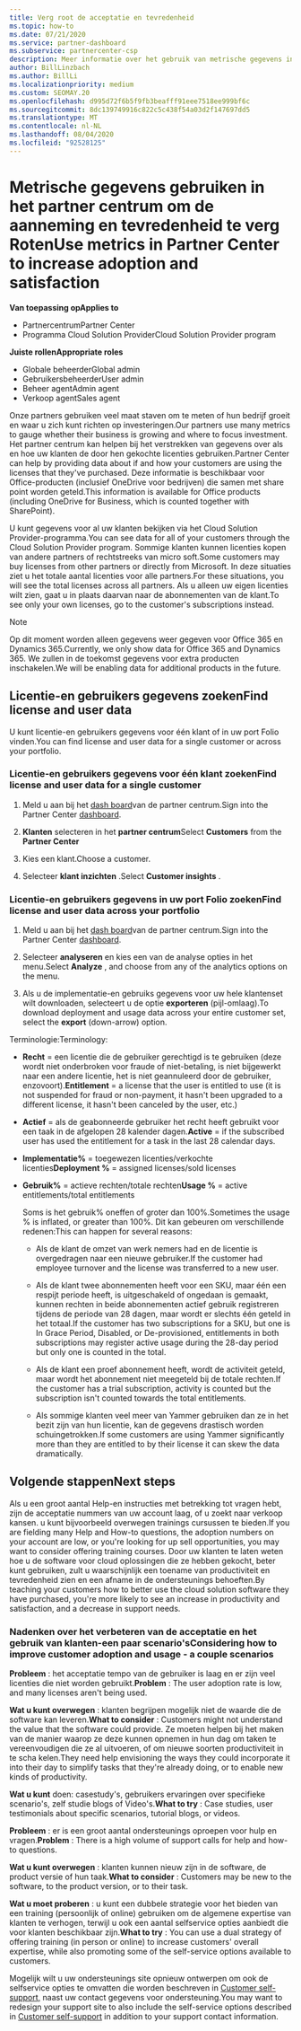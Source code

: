 ```yaml
---
title: Verg root de acceptatie en tevredenheid
ms.topic: how-to
ms.date: 07/21/2020
ms.service: partner-dashboard
ms.subservice: partnercenter-csp
description: Meer informatie over het gebruik van metrische gegevens in Partner Center. Met metrische gegevens kan worden aangegeven of uw bedrijf groeit, hoe klanten hun licenties gebruiken en waar ze zich richten op investeringen.
author: BillLinzbach
ms.author: BillLi
ms.localizationpriority: medium
ms.custom: SEOMAY.20
ms.openlocfilehash: d995d72f6b5f9fb3beafff91eee7518ee999bf6c
ms.sourcegitcommit: 8dc139749916c822c5c438f54a03d2f147697dd5
ms.translationtype: MT
ms.contentlocale: nl-NL
ms.lasthandoff: 08/04/2020
ms.locfileid: "92528125"
---
```

# <a name="use-metrics-in-partner-center-to-increase-adoption-and-satisfaction"></a><span data-ttu-id="6e9f1-104">Metrische gegevens gebruiken in het partner centrum om de aanneming en tevredenheid te verg Roten</span><span class="sxs-lookup"><span data-stu-id="6e9f1-104">Use metrics in Partner Center to increase adoption and satisfaction</span></span>

<span data-ttu-id="6e9f1-105">**Van toepassing op**</span><span class="sxs-lookup"><span data-stu-id="6e9f1-105">**Applies to**</span></span>

- <span data-ttu-id="6e9f1-106">Partnercentrum</span><span class="sxs-lookup"><span data-stu-id="6e9f1-106">Partner Center</span></span>
- <span data-ttu-id="6e9f1-107">Programma Cloud Solution Provider</span><span class="sxs-lookup"><span data-stu-id="6e9f1-107">Cloud Solution Provider program</span></span>

<span data-ttu-id="6e9f1-108">**Juiste rollen**</span><span class="sxs-lookup"><span data-stu-id="6e9f1-108">**Appropriate roles**</span></span>

- <span data-ttu-id="6e9f1-109">Globale beheerder</span><span class="sxs-lookup"><span data-stu-id="6e9f1-109">Global admin</span></span>
- <span data-ttu-id="6e9f1-110">Gebruikersbeheerder</span><span class="sxs-lookup"><span data-stu-id="6e9f1-110">User admin</span></span>
- <span data-ttu-id="6e9f1-111">Beheer agent</span><span class="sxs-lookup"><span data-stu-id="6e9f1-111">Admin agent</span></span>
- <span data-ttu-id="6e9f1-112">Verkoop agent</span><span class="sxs-lookup"><span data-stu-id="6e9f1-112">Sales agent</span></span>

<span data-ttu-id="6e9f1-113">Onze partners gebruiken veel maat staven om te meten of hun bedrijf groeit en waar u zich kunt richten op investeringen.</span><span class="sxs-lookup"><span data-stu-id="6e9f1-113">Our partners use many metrics to gauge whether their business is growing and where to focus investment.</span></span> <span data-ttu-id="6e9f1-114">Het partner centrum kan helpen bij het verstrekken van gegevens over als en hoe uw klanten de door hen gekochte licenties gebruiken.</span><span class="sxs-lookup"><span data-stu-id="6e9f1-114">Partner Center can help by providing data about if and how your customers are using the licenses that they've purchased.</span></span> <span data-ttu-id="6e9f1-115">Deze informatie is beschikbaar voor Office-producten (inclusief OneDrive voor bedrijven) die samen met share point worden geteld.</span><span class="sxs-lookup"><span data-stu-id="6e9f1-115">This information is available for Office products (including OneDrive for Business, which is counted together with SharePoint).</span></span>

<span data-ttu-id="6e9f1-116">U kunt gegevens voor al uw klanten bekijken via het Cloud Solution Provider-programma.</span><span class="sxs-lookup"><span data-stu-id="6e9f1-116">You can see data for all of your customers through the Cloud Solution Provider program.</span></span> <span data-ttu-id="6e9f1-117">Sommige klanten kunnen licenties kopen van andere partners of rechtstreeks van micro soft.</span><span class="sxs-lookup"><span data-stu-id="6e9f1-117">Some customers may buy licenses from other partners or directly from Microsoft.</span></span> <span data-ttu-id="6e9f1-118">In deze situaties ziet u het totale aantal licenties voor alle partners.</span><span class="sxs-lookup"><span data-stu-id="6e9f1-118">For these situations, you will see the total licenses across all partners.</span></span> <span data-ttu-id="6e9f1-119">Als u alleen uw eigen licenties wilt zien, gaat u in plaats daarvan naar de abonnementen van de klant.</span><span class="sxs-lookup"><span data-stu-id="6e9f1-119">To see only your own licenses, go to the customer's subscriptions instead.</span></span>

> [!NOTE]  
> <span data-ttu-id="6e9f1-120">Op dit moment worden alleen gegevens weer gegeven voor Office 365 en Dynamics 365.</span><span class="sxs-lookup"><span data-stu-id="6e9f1-120">Currently, we only show data for Office 365 and Dynamics 365.</span></span> <span data-ttu-id="6e9f1-121">We zullen in de toekomst gegevens voor extra producten inschakelen.</span><span class="sxs-lookup"><span data-stu-id="6e9f1-121">We will be enabling data for additional products in the future.</span></span>

## <a name="find-license-and-user-data"></a><span data-ttu-id="6e9f1-122">Licentie-en gebruikers gegevens zoeken</span><span class="sxs-lookup"><span data-stu-id="6e9f1-122">Find license and user data</span></span>

<span data-ttu-id="6e9f1-123">U kunt licentie-en gebruikers gegevens voor één klant of in uw port Folio vinden.</span><span class="sxs-lookup"><span data-stu-id="6e9f1-123">You can find license and user data for a single customer or across your portfolio.</span></span>

### <a name="find-license-and-user-data-for-a-single-customer"></a><span data-ttu-id="6e9f1-124">Licentie-en gebruikers gegevens voor één klant zoeken</span><span class="sxs-lookup"><span data-stu-id="6e9f1-124">Find license and user data for a single customer</span></span>

1. <span data-ttu-id="6e9f1-125">Meld u aan bij het [dash board](https://partner.microsoft.com/dashboard)van de partner centrum.</span><span class="sxs-lookup"><span data-stu-id="6e9f1-125">Sign into the Partner Center [dashboard](https://partner.microsoft.com/dashboard).</span></span>

2. <span data-ttu-id="6e9f1-126">**Klanten** selecteren in het **partner centrum**</span><span class="sxs-lookup"><span data-stu-id="6e9f1-126">Select **Customers** from the **Partner Center**</span></span>

3. <span data-ttu-id="6e9f1-127">Kies een klant.</span><span class="sxs-lookup"><span data-stu-id="6e9f1-127">Choose a customer.</span></span>

4. <span data-ttu-id="6e9f1-128">Selecteer **klant inzichten** .</span><span class="sxs-lookup"><span data-stu-id="6e9f1-128">Select **Customer insights** .</span></span>

### <a name="find-license-and-user-data-across-your-portfolio"></a><span data-ttu-id="6e9f1-129">Licentie-en gebruikers gegevens in uw port Folio zoeken</span><span class="sxs-lookup"><span data-stu-id="6e9f1-129">Find license and user data across your portfolio</span></span>

1. <span data-ttu-id="6e9f1-130">Meld u aan bij het [dash board](https://partner.microsoft.com/dashboard)van de partner centrum.</span><span class="sxs-lookup"><span data-stu-id="6e9f1-130">Sign into the Partner Center [dashboard](https://partner.microsoft.com/dashboard).</span></span>

2. <span data-ttu-id="6e9f1-131">Selecteer **analyseren** en kies een van de analyse opties in het menu.</span><span class="sxs-lookup"><span data-stu-id="6e9f1-131">Select **Analyze** , and choose from any of the analytics options on the menu.</span></span>

3. <span data-ttu-id="6e9f1-132">Als u de implementatie-en gebruiks gegevens voor uw hele klantenset wilt downloaden, selecteert u de optie **exporteren** (pijl-omlaag).</span><span class="sxs-lookup"><span data-stu-id="6e9f1-132">To download deployment and usage data across your entire customer set, select the **export** (down-arrow) option.</span></span>

<span data-ttu-id="6e9f1-133">Terminologie:</span><span class="sxs-lookup"><span data-stu-id="6e9f1-133">Terminology:</span></span>

- <span data-ttu-id="6e9f1-134">**Recht** = een licentie die de gebruiker gerechtigd is te gebruiken (deze wordt niet onderbroken voor fraude of niet-betaling, is niet bijgewerkt naar een andere licentie, het is niet geannuleerd door de gebruiker, enzovoort).</span><span class="sxs-lookup"><span data-stu-id="6e9f1-134">**Entitlement** = a license that the user is entitled to use (it is not suspended for fraud or non-payment, it hasn't been upgraded to a different license, it hasn't been canceled by the user, etc.)</span></span>

- <span data-ttu-id="6e9f1-135">**Actief** = als de geabonneerde gebruiker het recht heeft gebruikt voor een taak in de afgelopen 28 kalender dagen.</span><span class="sxs-lookup"><span data-stu-id="6e9f1-135">**Active** = if the subscribed user has used the entitlement for a task in the last 28 calendar days.</span></span>

- <span data-ttu-id="6e9f1-136">**Implementatie%** = toegewezen licenties/verkochte licenties</span><span class="sxs-lookup"><span data-stu-id="6e9f1-136">**Deployment %** = assigned licenses/sold licenses</span></span>

- <span data-ttu-id="6e9f1-137">**Gebruik%** = actieve rechten/totale rechten</span><span class="sxs-lookup"><span data-stu-id="6e9f1-137">**Usage %** = active entitlements/total entitlements</span></span>

   <span data-ttu-id="6e9f1-138">Soms is het gebruik% oneffen of groter dan 100%.</span><span class="sxs-lookup"><span data-stu-id="6e9f1-138">Sometimes the usage % is inflated, or greater than 100%.</span></span> <span data-ttu-id="6e9f1-139">Dit kan gebeuren om verschillende redenen:</span><span class="sxs-lookup"><span data-stu-id="6e9f1-139">This can happen for several reasons:</span></span>

  - <span data-ttu-id="6e9f1-140">Als de klant de omzet van werk nemers had en de licentie is overgedragen naar een nieuwe gebruiker.</span><span class="sxs-lookup"><span data-stu-id="6e9f1-140">If the customer had employee turnover and the license was transferred to a new user.</span></span>

  - <span data-ttu-id="6e9f1-141">Als de klant twee abonnementen heeft voor een SKU, maar één een respijt periode heeft, is uitgeschakeld of ongedaan is gemaakt, kunnen rechten in beide abonnementen actief gebruik registreren tijdens de periode van 28 dagen, maar wordt er slechts één geteld in het totaal.</span><span class="sxs-lookup"><span data-stu-id="6e9f1-141">If the customer has two subscriptions for a SKU, but one is In Grace Period, Disabled, or De-provisioned, entitlements in both subscriptions may register active usage during the 28-day period but only one is counted in the total.</span></span>

  - <span data-ttu-id="6e9f1-142">Als de klant een proef abonnement heeft, wordt de activiteit geteld, maar wordt het abonnement niet meegeteld bij de totale rechten.</span><span class="sxs-lookup"><span data-stu-id="6e9f1-142">If the customer has a trial subscription, activity is counted but the subscription isn't counted towards the total entitlements.</span></span>

  - <span data-ttu-id="6e9f1-143">Als sommige klanten veel meer van Yammer gebruiken dan ze in het bezit zijn van hun licentie, kan de gegevens drastisch worden schuingetrokken.</span><span class="sxs-lookup"><span data-stu-id="6e9f1-143">If some customers are using Yammer significantly more than they are entitled to by their license it can skew the data dramatically.</span></span>

## <a name="next-steps"></a><span data-ttu-id="6e9f1-144">Volgende stappen</span><span class="sxs-lookup"><span data-stu-id="6e9f1-144">Next steps</span></span>

<span data-ttu-id="6e9f1-145">Als u een groot aantal Help-en instructies met betrekking tot vragen hebt, zijn de acceptatie nummers van uw account laag, of u zoekt naar verkoop kansen. u kunt bijvoorbeeld overwegen trainings cursussen te bieden.</span><span class="sxs-lookup"><span data-stu-id="6e9f1-145">If you are fielding many Help and How-to questions, the adoption numbers on your account are low, or you're looking for up sell opportunities, you may want to consider offering training courses.</span></span> <span data-ttu-id="6e9f1-146">Door uw klanten te laten weten hoe u de software voor cloud oplossingen die ze hebben gekocht, beter kunt gebruiken, zult u waarschijnlijk een toename van productiviteit en tevredenheid zien en een afname in de ondersteunings behoeften.</span><span class="sxs-lookup"><span data-stu-id="6e9f1-146">By teaching your customers how to better use the cloud solution software they have purchased, you're more likely to see an increase in productivity and satisfaction, and a decrease in support needs.</span></span>

### <a name="considering-how-to-improve-customer-adoption-and-usage---a-couple-scenarios"></a><span data-ttu-id="6e9f1-147">Nadenken over het verbeteren van de acceptatie en het gebruik van klanten-een paar scenario's</span><span class="sxs-lookup"><span data-stu-id="6e9f1-147">Considering how to improve customer adoption and usage - a couple scenarios</span></span>

<span data-ttu-id="6e9f1-148">**Probleem** : het acceptatie tempo van de gebruiker is laag en er zijn veel licenties die niet worden gebruikt.</span><span class="sxs-lookup"><span data-stu-id="6e9f1-148">**Problem** : The user adoption rate is low, and many licenses aren't being used.</span></span>

<span data-ttu-id="6e9f1-149">**Wat u kunt overwegen** : klanten begrijpen mogelijk niet de waarde die de software kan leveren.</span><span class="sxs-lookup"><span data-stu-id="6e9f1-149">**What to consider** : Customers might not understand the value that the software could provide.</span></span> <span data-ttu-id="6e9f1-150">Ze moeten helpen bij het maken van de manier waarop ze deze kunnen opnemen in hun dag om taken te vereenvoudigen die ze al uitvoeren, of om nieuwe soorten productiviteit in te scha kelen.</span><span class="sxs-lookup"><span data-stu-id="6e9f1-150">They need help envisioning the ways they could incorporate it into their day to simplify tasks that they're already doing, or to enable new kinds of productivity.</span></span>

<span data-ttu-id="6e9f1-151">**Wat u kunt** doen: casestudy's, gebruikers ervaringen over specifieke scenario's, zelf studie blogs of Video's.</span><span class="sxs-lookup"><span data-stu-id="6e9f1-151">**What to try** : Case studies, user testimonials about specific scenarios, tutorial blogs, or videos.</span></span>

<span data-ttu-id="6e9f1-152">**Probleem** : er is een groot aantal ondersteunings oproepen voor hulp en vragen.</span><span class="sxs-lookup"><span data-stu-id="6e9f1-152">**Problem** : There is a high volume of support calls for help and how-to questions.</span></span>

<span data-ttu-id="6e9f1-153">**Wat u kunt overwegen** : klanten kunnen nieuw zijn in de software, de product versie of hun taak.</span><span class="sxs-lookup"><span data-stu-id="6e9f1-153">**What to consider** : Customers may be new to the software, to the product version, or to their task.</span></span>

<span data-ttu-id="6e9f1-154">**Wat u moet proberen** : u kunt een dubbele strategie voor het bieden van een training (persoonlijk of online) gebruiken om de algemene expertise van klanten te verhogen, terwijl u ook een aantal selfservice opties aanbiedt die voor klanten beschikbaar zijn.</span><span class="sxs-lookup"><span data-stu-id="6e9f1-154">**What to try** : You can use a dual strategy of offering training (in person or online) to increase customers' overall expertise, while also promoting some of the self-service options available to customers.</span></span>

<span data-ttu-id="6e9f1-155">Mogelijk wilt u uw ondersteunings site opnieuw ontwerpen om ook de selfservice opties te omvatten die worden beschreven in [Customer self-support,](customer-self-support.md) naast uw contact gegevens voor ondersteuning.</span><span class="sxs-lookup"><span data-stu-id="6e9f1-155">You may want to redesign your support site to also include the self-service options described in [Customer self-support](customer-self-support.md) in addition to your support contact information.</span></span>

